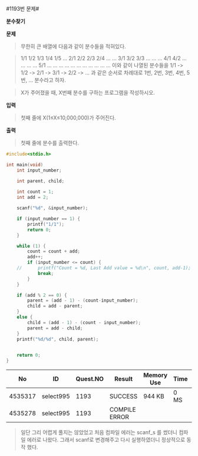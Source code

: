 #1193번 문제#

**분수찾기**

**문제**
> 무한히 큰 배열에 다음과 같이 분수들을 적혀있다.

>1/1	1/2	1/3	1/4	1/5	…
>2/1	2/2	2/3	2/4	…	…
>3/1	3/2	3/3	…	…	…
>4/1	4/2	…	…	…	…
>5/1	…	…	…	…	…
…	…	…	…	…	…
>이와 같이 나열된 분수들을 1/1 -> 1/2 -> 2/1 -> 3/1 -> 2/2 -> … 과 같은 순서로 차례대로 1번, 2번, 3번, 4번, 5번, … 분수라고 하자.

>X가 주어졌을 때, X번째 분수를 구하는 프로그램을 작성하시오.

**입력**
> 첫째 줄에 X(1≤X≤10,000,000)가 주어진다.

**출력**
> 첫째 줄에 분수를 출력한다.

``` c
#include<stdio.h>

int main(void) 
	int input_number;

	int parent, child;
	
	int count = 1;
	int add = 2;

	scanf("%d", &input_number);

	if (input_number == 1) {
		printf("1/1");
		return 0;
	}

	while (1) {
		count = count + add;
		add++;
		if (input_number <= count) {
	//		printf("Count = %d, Last Add value = %d\n", count, add-1);
			break;
		}
	}

	if (add % 2 == 0) {
		parent = (add - 1) - (count-input_number);
		child = add - parent;
	}
	else {
		child = (add - 1) - (count - input_number);
		parent = add - child;
	}
	printf("%d/%d", child, parent);
	

	return 0;
}
```

| No      | ID        | Quest.NO | Result        | Memory Use | Time | lanaguage | Code Length |
|---------|-----------|----------|---------------|------------|------|-----------|-------------|
| 4535317 | select995 | 1193     | SUCCESS       | 944 KB     | 0 MS | C         | 616 B       |
| 4535278 | select995 | 1193     | COMPILE ERROR |            |      | C         | 616 B       |

>일단 그리 어렵게 풀지는 않았었고 처음 컴파일 에러는 scanf_s 를 썼더니 컴파일 에러로 나왔다. 
>그래서 scanf로 변경해주고 다시 실행하였더니 정상적으로 동작 했다. 